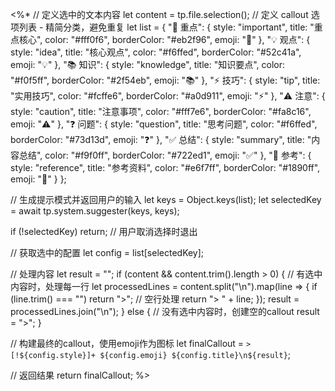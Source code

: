 <%*
// 定义选中的文本内容
let content = tp.file.selection();
// 定义 callout 选项列表 - 精简分类，避免重复
let list = {
  "💎 重点": { 
    style: "important", 
    title: "重点核心",
    color: "#fff0f6",
    borderColor: "#eb2f96",
    emoji: "💎"
  },
  "💡 观点": { 
    style: "idea", 
    title: "核心观点", 
    color: "#f6ffed", 
    borderColor: "#52c41a",
    emoji: "💡"
  },
  "📚 知识": { 
    style: "knowledge", 
    title: "知识要点", 
    color: "#f0f5ff", 
    borderColor: "#2f54eb",
    emoji: "📚"
  },
  "⚡ 技巧": { 
    style: "tip", 
    title: "实用技巧", 
    color: "#fcffe6", 
    borderColor: "#a0d911",
    emoji: "⚡"
  },
  "⚠️ 注意": { 
    style: "caution", 
    title: "注意事项", 
    color: "#fff7e6", 
    borderColor: "#fa8c16",
    emoji: "⚠️"
  },
  "❓ 问题": { 
    style: "question", 
    title: "思考问题", 
    color: "#f6ffed", 
    borderColor: "#73d13d",
    emoji: "❓"
  },
  "✅ 总结": { 
    style: "summary", 
    title: "内容总结", 
    color: "#f9f0ff", 
    borderColor: "#722ed1",
    emoji: "✅"
  },
  "🔗 参考": { 
    style: "reference", 
    title: "参考资料", 
    color: "#e6f7ff", 
    borderColor: "#1890ff",
    emoji: "🔗"
  }
};

// 生成提示模式并返回用户的输入
let keys = Object.keys(list);
let selectedKey = await tp.system.suggester(keys, keys);

if (!selectedKey) return; // 用户取消选择时退出

// 获取选中的配置
let config = list[selectedKey];

// 处理内容
let result = "";
if (content && content.trim().length > 0) {
  // 有选中内容时，处理每一行
  let processedLines = content.split("\n").map(line => {
    if (line.trim() === "") return ">"; // 空行处理
    return "> " + line;
  });
  result = processedLines.join("\n");
} else {
  // 没有选中内容时，创建空的callout
  result = ">";
}

// 构建最终的callout，使用emoji作为图标
let finalCallout = `> [!${config.style}]+ ${config.emoji} ${config.title}\n${result}`;

// 返回结果
return finalCallout;
%>

<style>
/* 基础Callout样式 */
.callout {
  border-radius: 8px;
  border-left-width: 4px;
  margin: 1em 0;
  transition: all 0.2s ease;
}

.callout:hover {
  transform: translateY(-1px);
  box-shadow: 0 4px 12px rgba(0, 0, 0, 0.1);
}

.callout-title {
  font-weight: 600;
  border-bottom: 1px solid rgba(0, 0, 0, 0.05);
  padding-bottom: 8px;
  margin-bottom: 8px;
}

/* 重点核心样式 */
.callout[data-callout="important"] {
  background: linear-gradient(135deg, #fff0f6 0%, #fff9f0 100%);
  border-color: #eb2f96;
}

.callout[data-callout="important"] .callout-title {
  color: #c41d7f;
}

/* 核心观点样式 */
.callout[data-callout="idea"] {
  background: linear-gradient(135deg, #f6ffed 0%, #f0fff9 100%);
  border-color: #52c41a;
}

.callout[data-callout="idea"] .callout-title {
  color: #389e0d;
}

/* 知识要点样式 */
.callout[data-callout="knowledge"] {
  background: linear-gradient(135deg, #f0f5ff 0%, #f0f8ff 100%);
  border-color: #2f54eb;
}

.callout[data-callout="knowledge"] .callout-title {
  color: #1d39c4;
}

/* 实用技巧样式 */
.callout[data-callout="tip"] {
  background: linear-gradient(135deg, #fcffe6 0%, #feffe6 100%);
  border-color: #a0d911;
}

.callout[data-callout="tip"] .callout-title {
  color: #7cb305;
}

/* 注意事项样式 */
.callout[data-callout="caution"] {
  background: linear-gradient(135deg, #fff7e6 0%, #fff2e8 100%);
  border-color: #fa8c16;
}

.callout[data-callout="caution"] .callout-title {
  color: #d46b08;
}

/* 思考问题样式 */
.callout[data-callout="question"] {
  background: linear-gradient(135deg, #f6ffed 0%, #f0fffd 100%);
  border-color: #73d13d;
}

.callout[data-callout="question"] .callout-title {
  color: #389e0d;
}

/* 内容总结样式 */
.callout[data-callout="summary"] {
  background: linear-gradient(135deg, #f9f0ff 0%, #f0f4ff 100%);
  border-color: #722ed1;
}

.callout[data-callout="summary"] .callout-title {
  color: #531dab;
}

/* 参考资料样式 */
.callout[data-callout="reference"] {
  background: linear-gradient(135deg, #e6f7ff 0%, #f0faff 100%);
  border-color: #1890ff;
}

.callout[data-callout="reference"] .callout-title {
  color: #096dd9;
}
</style>